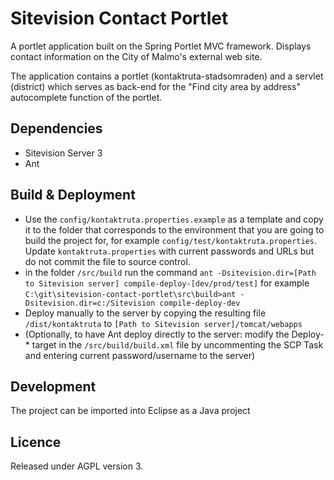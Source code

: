 Sitevision Contact Portlet
==========================

A portlet application built on the Spring Portlet MVC framework. Displays contact information on the City of Malmo's external web site.

The application contains a portlet (kontaktruta-stadsomraden) and a servlet (district) which serves as back-end for the "Find city area by address" autocomplete function of the portlet.      

## Dependencies
* Sitevision Server 3
* Ant

## Build & Deployment
* Use the `config/kontaktruta.properties.example` as a template and copy it to the folder that corresponds to the environment that you are going to build the project for, for example `config/test/kontaktruta.properties`. Update `kontaktruta.properties` with current passwords and URLs but do not commit the file to source control.
* in the folder `/src/build` run the command `ant -Dsitevision.dir=[Path to Sitevision server] compile-deploy-[dev/prod/test]` for example `C:\git\sitevision-contact-portlet\src\build>ant -Dsitevision.dir=c:/Sitevision compile-deploy-dev`
* Deploy manually to the server by copying the resulting file `/dist/kontaktruta` to `[Path to Sitevision server]/tomcat/webapps`
* (Optionally, to have Ant deploy directly to the server: modify the Deploy-* target in the `/src/build/build.xml` file by uncommenting the SCP Task and entering current password/username to the server)  
 
 
## Development
The project can be imported into Eclipse as a Java project

## Licence
Released under AGPL version 3.
 